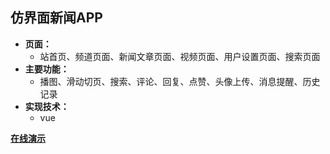 ## 仿界面新闻APP

* **页面：**
  * 站首页、频道页面、新闻文章页面、视频页面、用户设置页面、搜索页面
* **主要功能：**
  * 播图、滑动切页、搜索、评论、回复、点赞、头像上传、消息提醒、历史记录
* **实现技术：**
  * vue

**[在线演示](http://loisluo.com/app)**

